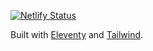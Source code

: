 [![Netlify Status](https://api.netlify.com/api/v1/badges/aad90825-6465-4f41-81dd-2750b0295a83/deploy-status)](https://app.netlify.com/sites/vibrant-bartik-6ee837/deploys)


Built with [Eleventy](https://www.11ty.dev) and [Tailwind](https://tailwindcss.com).